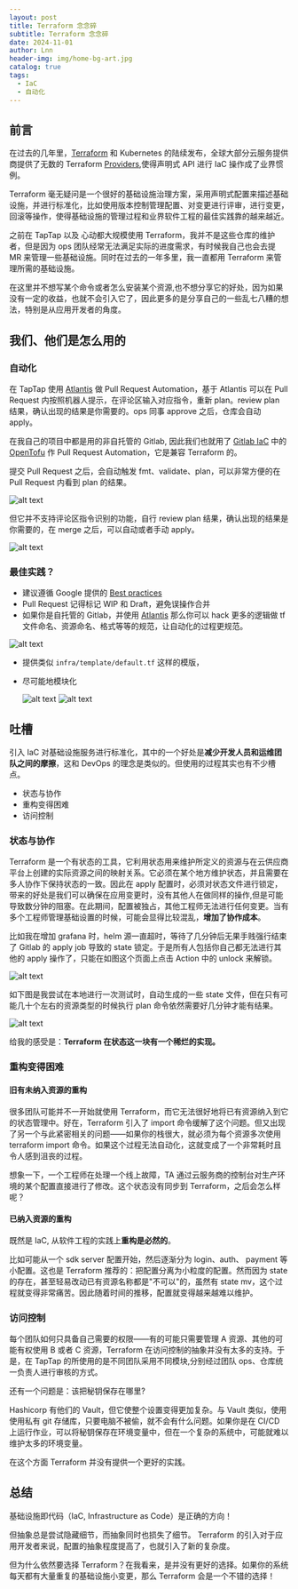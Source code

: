 ```yaml
---
layout: post
title: Terraform 念念碎
subtitle: Terraform 念念碎
date: 2024-11-01
author: Lnn
header-img: img/home-bg-art.jpg
catalog: true
tags:
  - IaC
  - 自动化
---
```


## 前言

在过去的几年里，[Terraform](https://developer.hashicorp.com/terraform) 和 Kubernetes 的陆续发布，全球大部分云服务提供商提供了无数的 Terraform [Providers](https://registry.terraform.io/browse/providers),使得声明式 API 进行 IaC 操作成了业界惯例。

Terraform 毫无疑问是一个很好的基础设施治理方案，采用声明式配置来描述基础设施，并进行标准化，比如使用版本控制管理配置、对变更进行评审，进行变更，回滚等操作，使得基础设施的管理过程和业界软件工程的最佳实践靠的越来越近。

之前在 TapTap 以及 心动都大规模使用 Terraform，我并不是这些仓库的维护者，但是因为 ops 团队经常无法满足实际的进度需求，有时候我自己也会去提 MR 来管理一些基础设施。同时在过去的一年多里，我一直都用 Terraform 来管理所需的基础设施。

在这里并不想写某个命令或者怎么安装某个资源,也不想分享它的好处，因为如果没有一定的收益，也就不会引入它了，因此更多的是分享自己的一些乱七八糟的想法，特别是从应用开发者的角度。

## 我们、他们是怎么用的

### 自动化

在 TapTap 使用 [Atlantis](https://www.runatlantis.io) 做 Pull Request Automation，基于 Atlantis 可以在 Pull Request 内按照机器人提示，在评论区输入对应指令，重新 plan。review plan 结果，确认出现的结果是你需要的。ops 同事 approve 之后，仓库会自动 apply。

在我自己的项目中都是用的非自托管的 Gitlab, 因此我们也就用了 [Gitlab IaC](https://docs.gitlab.com/ee/user/infrastructure/iac) 中的 [OpenTofu](https://gitlab.com/components/opentofu) 作 Pull Request Automation，它是兼容 Terraform 的。

提交 Pull Request 之后，会自动触发 fmt、validate、plan，可以非常方便的在 Pull Request 内看到 plan 的结果。

![alt text](https://linnaname.github.io/img/blog/tech/terraform/image-2.png)

但它并不支持评论区指令识别的功能，自行 review plan 结果，确认出现的结果是你需要的，在 merge 之后，可以自动或者手动 apply。

![alt text](https://linnaname.github.io/img/blog/tech/terraform/image-3.png)

### 最佳实践？

- 建议遵循 Google 提供的 [Best practices](https://cloud.google.com/docs/terraform/best-practices-for-terraform)
- Pull Request 记得标记 WIP 和 Draft，避免误操作合并
- 如果你是自托管的 Gitlab，并使用 [Atlantis](https://www.runatlantis.io) 那么你可以 hack 更多的逻辑做 tf 文件命名、资源命名、格式等等的规范，让自动化的过程更规范。

![alt text](https://linnaname.github.io/img/blog/tech/terraform/image-4.png)

- 提供类似 `infra/template/default.tf` 这样的模版，
- 尽可能地模块化

  ![alt text](https://linnaname.github.io/img/blog/tech/terraform/image-5.png)
  ![alt text](https://linnaname.github.io/img/blog/tech/terraform/image-6.png)

## 吐槽

引入 IaC 对基础设施服务进行标准化，其中的一个好处是**减少开发人员和运维团队之间的摩擦**，这和 DevOps 的理念是类似的。但使用的过程其实也有不少槽点。

- 状态与协作
- 重构变得困难
- 访问控制

### 状态与协作

Terraform 是一个有状态的工具，它利用状态用来维护所定义的资源与在云供应商平台上创建的实际资源之间的映射关系。它必须在某个地方维护状态，并且需要在多人协作下保持状态的一致。因此在 apply 配置时，必须对状态文件进行锁定，带来的好处是我们可以确保在应用变更时，没有其他人在做同样的操作,但是可能导致数分钟的阻塞。在此期间，配置被独占，其他工程师无法进行任何变更。当有多个工程师管理基础设置的时候，可能会显得比较混乱，**增加了协作成本**。

比如我在增加 grafana 时，helm 源一直超时，等待了几分钟后无果手贱强行结束了 Gitlab 的 apply job 导致的 state 锁定。于是所有人包括你自己都无法进行其他的 apply 操作了，只能在如图这个页面上点击 Action 中的 unlock 来解锁。

![alt text](https://linnaname.github.io/img/blog/tech/terraform/image.png)

如下图是我尝试在本地进行一次测试时，自动生成的一些 state 文件，但在只有可能几十个左右的资源类型的时候执行 plan 命令依然需要好几分钟才能有结果。

![alt text](https://linnaname.github.io/img/blog/tech/terraform/image-1.png)

给我的感受是：**Terraform 在状态这一块有一个稀烂的实现。**

### 重构变得困难

#### 旧有未纳入资源的重构

很多团队可能并不一开始就使用 Terraform，而它无法很好地将已有资源纳入到它的状态管理中。好在，Terraform 引入了 import 命令缓解了这个问题。但又出现了另一个与此紧密相关的问题——如果你的栈很大，就必须为每个资源多次使用 terraform import 命令。如果这个过程无法自动化，这就变成了一个非常耗时且令人感到沮丧的过程。

想象一下，一个工程师在处理一个线上故障，TA 通过云服务商的控制台对生产环境的某个配置直接进行了修改。这个状态没有同步到 Terraform，之后会怎么样呢？

#### 已纳入资源的重构

既然是 IaC, 从软件工程的实践上**重构是必然的**。

比如可能从一个 sdk server 配置开始，然后逐渐分为 login、auth、 payment 等小配置。这也是 Terraform 推荐的：把配置分离为小粒度的配置。然而因为 state 的存在，甚至轻易改动已有资源名称都是"不可以"的，虽然有 state mv，这个过程就变得非常痛苦。因此随着时间的推移，配置就变得越来越难以维护。

### 访问控制

每个团队如何只具备自己需要的权限——有的可能只需要管理 A 资源、其他的可能有权使用 B 或者 C 资源，Terraform 在访问控制的抽象并没有太多的支持。于是，在 TapTap 的所使用的是不同团队采用不同模块,分别经过团队 ops、仓库统一负责人进行审核的方式。

还有一个问题是：该把秘钥保存在哪里?

Hashicorp 有他们的 Vault，但它使整个设置变得更加复杂。与 Vault 类似，使用使用私有 git 存储库，只要电脑不被偷，就不会有什么问题。如果你是在 CI/CD 上运行作业，可以将秘钥保存在环境变量中，但在一个复杂的系统中，可能就难以维护太多的环境变量。

在这个方面 Terraform 并没有提供一个更好的实践。

## 总结

基础设施即代码（IaC, Infrastructure as Code）是正确的方向！

但抽象总是尝试隐藏细节，而抽象同时也损失了细节。 Terraform 的引入对于应用开发者来说，配置的抽象程度提高了，也就引入了新的复杂度。

但为什么依然要选择 Terraform？在我看来，是并没有更好的选择。如果你的系统每天都有大量重复的基础设施小变更，那么 Terraform 会是一个不错的选择！
